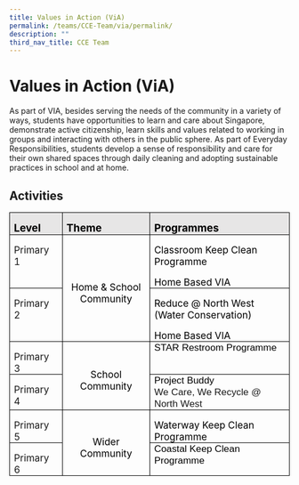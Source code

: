 ```yaml
---
title: Values in Action (ViA)
permalink: /teams/CCE-Team/via/permalink/
description: ""
third_nav_title: CCE Team
---
```

Values in Action (ViA)
======================
        

As part of VIA, besides serving the needs of the community in a variety of ways, students have opportunities to learn and care about Singapore, demonstrate active citizenship, learn skills and values related to working in groups and interacting with others in the public sphere. As part of Everyday Responsibilities, students develop a sense of responsibility and care for their own shared spaces through daily cleaning and adopting sustainable practices in school and at home.


Activities
----------


<table class="MsoTableGrid" border="1" cellspacing="0" cellpadding="0" style="border-collapse:collapse;border:none;mso-border-alt:solid windowtext .5pt;
 mso-yfti-tbllook:1184;mso-padding-alt:0cm 5.4pt 0cm 5.4pt"><tbody><tr style="mso-yfti-irow:0;mso-yfti-firstrow:yes"><td width="123" valign="top" style="width:91.9pt;border:solid windowtext 1.0pt;
  mso-border-alt:solid windowtext .5pt;background:#E7E6E6;mso-background-themecolor:
  background2;padding:0cm 5.4pt 0cm 5.4pt"><p class="MsoNormal" style="margin-bottom:0cm;line-height:normal"><b><span style="font-size:14.0pt;color:black;mso-color-alt:windowtext">Level</span></b><b><span style="font-size:14.0pt"></span></b></p></td><td width="274" valign="top" style="width:205.55pt;border:solid windowtext 1.0pt;
  border-left:none;mso-border-left-alt:solid windowtext .5pt;mso-border-alt:
  solid windowtext .5pt;background:#E7E6E6;mso-background-themecolor:background2;
  padding:0cm 5.4pt 0cm 5.4pt"><p class="MsoNormal" style="margin-bottom:0cm;line-height:normal"><b><span style="font-size:14.0pt;color:black;mso-color-alt:windowtext">Theme</span></b><b><span style="font-size:14.0pt"></span></b></p></td><td width="548" valign="top" style="width:411.05pt;border:solid windowtext 1.0pt;
  border-left:none;mso-border-left-alt:solid windowtext .5pt;mso-border-alt:
  solid windowtext .5pt;background:#E7E6E6;mso-background-themecolor:background2;
  padding:0cm 5.4pt 0cm 5.4pt"><p class="MsoNormal" style="margin-bottom:0cm;line-height:normal"><b><span style="font-size:14.0pt;color:black;mso-color-alt:windowtext">Programmes</span></b><b><span style="font-size:14.0pt"></span></b></p></td></tr><tr style="mso-yfti-irow:1"><td width="123" valign="top" style="width:91.9pt;border:solid windowtext 1.0pt;
  border-top:none;mso-border-top-alt:solid windowtext .5pt;mso-border-alt:solid windowtext .5pt;
  padding:0cm 5.4pt 0cm 5.4pt"><p class="MsoNormal" style="margin-bottom:0cm;line-height:normal"><span style="font-size:13.0pt">Primary 1</span></p></td><td width="274" rowspan="2" style="width:205.55pt;border-top:none;border-left:
  none;border-bottom:solid windowtext 1.0pt;border-right:solid windowtext 1.0pt;
  mso-border-top-alt:solid windowtext .5pt;mso-border-left-alt:solid windowtext .5pt;
  mso-border-alt:solid windowtext .5pt;padding:0cm 5.4pt 0cm 5.4pt"><p class="MsoNormal" align="center" style="margin-bottom:0cm;text-align:center;
  line-height:normal"><span style="font-size:13.0pt;mso-ascii-font-family:Calibri;
  mso-hansi-font-family:Calibri;mso-bidi-font-family:Calibri;color:black">Home &amp; School Community</span><span style="font-size:13.0pt"></span></p></td><td width="548" valign="top" style="width:411.05pt;border-top:none;border-left:
  none;border-bottom:solid windowtext 1.0pt;border-right:solid windowtext 1.0pt;
  mso-border-top-alt:solid windowtext .5pt;mso-border-left-alt:solid windowtext .5pt;
  mso-border-alt:solid windowtext .5pt;padding:0cm 5.4pt 0cm 5.4pt"><p class="MsoNormal" style="margin-bottom:0cm;line-height:normal"><span lang="EN-SG" style="font-size:13.0pt;mso-ascii-font-family:Calibri;mso-fareast-font-family:
  &quot;Times New Roman&quot;;mso-hansi-font-family:Calibri;mso-bidi-font-family:Calibri;
  color:black;mso-ansi-language:EN-SG;mso-bidi-language:TA">Classroom Keep Clean Programme&nbsp;</span><span lang="EN-SG" style="font-size:13.0pt;
  font-family:&quot;Times New Roman&quot;,serif;mso-fareast-font-family:&quot;Times New Roman&quot;;
  mso-ansi-language:EN-SG;mso-bidi-language:TA"></span></p><p class="MsoNormal" style="margin-bottom:0cm;line-height:normal"><span lang="EN-SG" style="font-size:13.0pt;mso-ascii-font-family:Calibri;mso-fareast-font-family:
  &quot;Times New Roman&quot;;mso-hansi-font-family:Calibri;mso-bidi-font-family:Calibri;
  color:black;mso-ansi-language:EN-SG;mso-bidi-language:TA">Home Based VIA</span><span lang="EN-SG" style="font-size:13.0pt;font-family:&quot;Times New Roman&quot;,serif;
  mso-fareast-font-family:&quot;Times New Roman&quot;;mso-ansi-language:EN-SG;mso-bidi-language:
  TA"></span></p></td></tr><tr style="mso-yfti-irow:2"><td width="123" valign="top" style="width:91.9pt;border:solid windowtext 1.0pt;
  border-top:none;mso-border-top-alt:solid windowtext .5pt;mso-border-alt:solid windowtext .5pt;
  padding:0cm 5.4pt 0cm 5.4pt"><p class="MsoNormal" style="margin-bottom:0cm;line-height:normal"><span style="font-size:13.0pt">Primary 2</span></p></td><td width="548" valign="top" style="width:411.05pt;border-top:none;border-left:
  none;border-bottom:solid windowtext 1.0pt;border-right:solid windowtext 1.0pt;
  mso-border-top-alt:solid windowtext .5pt;mso-border-left-alt:solid windowtext .5pt;
  mso-border-alt:solid windowtext .5pt;padding:0cm 5.4pt 0cm 5.4pt"><p class="MsoNormal" style="margin-bottom:0cm;line-height:normal"><span lang="EN-SG" style="font-size:13.0pt;mso-ascii-font-family:Calibri;mso-fareast-font-family:
  &quot;Times New Roman&quot;;mso-hansi-font-family:Calibri;mso-bidi-font-family:Calibri;
  color:black;mso-ansi-language:EN-SG;mso-bidi-language:TA">Reduce @ North West (Water Conservation)&nbsp;</span><span lang="EN-SG" style="font-size:13.0pt;
  font-family:&quot;Times New Roman&quot;,serif;mso-fareast-font-family:&quot;Times New Roman&quot;;
  mso-ansi-language:EN-SG;mso-bidi-language:TA"></span></p><p class="MsoNormal" style="margin-bottom:0cm;line-height:normal"><span lang="EN-SG" style="font-size:13.0pt;mso-ascii-font-family:Calibri;mso-fareast-font-family:
  &quot;Times New Roman&quot;;mso-hansi-font-family:Calibri;mso-bidi-font-family:Calibri;
  color:black;mso-ansi-language:EN-SG;mso-bidi-language:TA">Home Based VIA</span><span lang="EN-SG" style="font-size:13.0pt;font-family:&quot;Times New Roman&quot;,serif;
  mso-fareast-font-family:&quot;Times New Roman&quot;;mso-ansi-language:EN-SG;mso-bidi-language:
  TA"></span></p></td></tr><tr style="mso-yfti-irow:3"><td width="123" valign="top" style="width:91.9pt;border:solid windowtext 1.0pt;
  border-top:none;mso-border-top-alt:solid windowtext .5pt;mso-border-alt:solid windowtext .5pt;
  padding:0cm 5.4pt 0cm 5.4pt"><p class="MsoNormal" style="margin-bottom:0cm;line-height:normal"><span style="font-size:13.0pt">Primary 3</span></p></td><td width="274" rowspan="2" style="width:205.55pt;border-top:none;border-left:
  none;border-bottom:solid windowtext 1.0pt;border-right:solid windowtext 1.0pt;
  mso-border-top-alt:solid windowtext .5pt;mso-border-left-alt:solid windowtext .5pt;
  mso-border-alt:solid windowtext .5pt;padding:0cm 5.4pt 0cm 5.4pt"><p class="MsoNormal" align="center" style="margin-bottom:0cm;text-align:center;
  line-height:normal"><span style="font-size:13.0pt;mso-ascii-font-family:Calibri;
  mso-hansi-font-family:Calibri;mso-bidi-font-family:Calibri;color:black">School Community</span><span style="font-size:13.0pt"></span></p></td><td width="548" valign="top" style="width:411.05pt;border-top:none;border-left:
  none;border-bottom:solid windowtext 1.0pt;border-right:solid windowtext 1.0pt;
  mso-border-top-alt:solid windowtext .5pt;mso-border-left-alt:solid windowtext .5pt;
  mso-border-alt:solid windowtext .5pt;padding:0cm 5.4pt 0cm 5.4pt"><p style="margin:0cm"><span lang="EN-SG" style="font-size:13.0pt;font-family:
  &quot;Calibri&quot;,sans-serif;color:black">STAR Restroom Programme&nbsp;</span><span lang="EN-SG" style="font-size:13.0pt"></span></p></td></tr><tr style="mso-yfti-irow:4"><td width="123" valign="top" style="width:91.9pt;border:solid windowtext 1.0pt;
  border-top:none;mso-border-top-alt:solid windowtext .5pt;mso-border-alt:solid windowtext .5pt;
  padding:0cm 5.4pt 0cm 5.4pt"><p class="MsoNormal" style="margin-bottom:0cm;line-height:normal"><span style="font-size:13.0pt">Primary 4</span></p></td><td width="548" valign="top" style="width:411.05pt;border-top:none;border-left:
  none;border-bottom:solid windowtext 1.0pt;border-right:solid windowtext 1.0pt;
  mso-border-top-alt:solid windowtext .5pt;mso-border-left-alt:solid windowtext .5pt;
  mso-border-alt:solid windowtext .5pt;padding:0cm 5.4pt 0cm 5.4pt"><p style="margin:0cm"><span lang="EN-SG" style="font-size:13.0pt;font-family:
  &quot;Calibri&quot;,sans-serif;color:black">Project Buddy&nbsp;</span><span lang="EN-SG" style="font-size:13.0pt"></span></p><p style="margin:0cm"><span lang="EN-SG" style="font-size:13.0pt;font-family:
  &quot;Calibri&quot;,sans-serif">We Care, We Recycle @ North West</span><span lang="EN-SG" style="font-size:13.0pt"></span></p></td></tr><tr style="mso-yfti-irow:5"><td width="123" valign="top" style="width:91.9pt;border:solid windowtext 1.0pt;
  border-top:none;mso-border-top-alt:solid windowtext .5pt;mso-border-alt:solid windowtext .5pt;
  padding:0cm 5.4pt 0cm 5.4pt"><p class="MsoNormal" style="margin-bottom:0cm;line-height:normal"><span style="font-size:13.0pt">Primary 5</span></p></td><td width="274" rowspan="2" style="width:205.55pt;border-top:none;border-left:
  none;border-bottom:solid windowtext 1.0pt;border-right:solid windowtext 1.0pt;
  mso-border-top-alt:solid windowtext .5pt;mso-border-left-alt:solid windowtext .5pt;
  mso-border-alt:solid windowtext .5pt;padding:0cm 5.4pt 0cm 5.4pt"><p class="MsoNormal" align="center" style="margin-bottom:0cm;text-align:center;
  line-height:normal"><span style="font-size:13.0pt;mso-ascii-font-family:Calibri;
  mso-hansi-font-family:Calibri;mso-bidi-font-family:Calibri;color:black">Wider Community</span><span style="font-size:13.0pt"></span></p></td><td width="548" valign="top" style="width:411.05pt;border-top:none;border-left:
  none;border-bottom:solid windowtext 1.0pt;border-right:solid windowtext 1.0pt;
  mso-border-top-alt:solid windowtext .5pt;mso-border-left-alt:solid windowtext .5pt;
  mso-border-alt:solid windowtext .5pt;padding:0cm 5.4pt 0cm 5.4pt"><p class="MsoNormal" style="margin-bottom:0cm;line-height:normal"><span style="font-size:13.0pt;mso-ascii-font-family:Calibri;mso-hansi-font-family:
  Calibri;mso-bidi-font-family:Calibri;color:black">Waterway Keep Clean Programme</span><span style="font-size:13.0pt"></span></p></td></tr><tr style="mso-yfti-irow:6;mso-yfti-lastrow:yes"><td width="123" valign="top" style="width:91.9pt;border:solid windowtext 1.0pt;
  border-top:none;mso-border-top-alt:solid windowtext .5pt;mso-border-alt:solid windowtext .5pt;
  padding:0cm 5.4pt 0cm 5.4pt"><p class="MsoNormal" style="margin-bottom:0cm;line-height:normal"><span style="font-size:13.0pt">Primary 6</span></p></td><td width="548" valign="top" style="width:411.05pt;border-top:none;border-left:
  none;border-bottom:solid windowtext 1.0pt;border-right:solid windowtext 1.0pt;
  mso-border-top-alt:solid windowtext .5pt;mso-border-left-alt:solid windowtext .5pt;
  mso-border-alt:solid windowtext .5pt;padding:0cm 5.4pt 0cm 5.4pt"><p style="margin:0cm"><span lang="EN-SG" style="font-size:13.0pt;font-family:
  &quot;Calibri&quot;,sans-serif;color:black">Coastal Keep Clean Programme</span><span lang="EN-SG" style="font-size:13.0pt"></span></p></td></tr></tbody></table>



